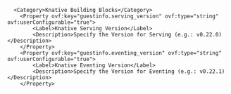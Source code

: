       <Category>Knative Building Blocks</Category>
        <Property ovf:key="guestinfo.serving_version" ovf:type="string" ovf:userConfigurable="true">
            <Label>Knative Serving Version</Label>
            <Description>Specify the Version for Serving (e.g.: v0.22.0)</Description>
        </Property>
        <Property ovf:key="guestinfo.eventing_version" ovf:type="string" ovf:userConfigurable="true">
            <Label>Knative Eventing Version</Label>
            <Description>Specify the Version for Eventing (e.g.: v0.22.1)</Description>
        </Property>